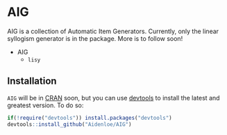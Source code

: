 
<!-- README.md is generated from README.Rmd. Please edit that file -->
AIG
===

AIG is a collection of Automatic Item Generators. Currently, only the linear syllogism generator is in the package. More is to follow soon!

-   AIG
    -   `lisy`

Installation
------------

`AIG` will be in [CRAN](http://cran.r-project.org/) soon, but you can use [devtools](https://cran.r-project.org/package=devtools) to install the latest and greatest version. To do so:

``` r
if(!require("devtools")) install.packages("devtools")
devtools::install_github("Aidenloe/AIG")
```
